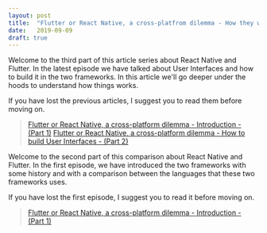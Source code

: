 ```yaml
---
layout: post
title:  "Flutter or React Native, a cross-platfrom dilemma - How they work - (Part 3)"
date:   2019-09-09
draft: true
---
```


Welcome to the third part of this article series about React Native and Flutter. In the latest episode we have talked about User Interfaces and how to build it in the two frameworks. In this article we'll go deeper under the hoods to understand how things works. 

<!-- say that this will be a simple panoramic to understand how it works at high level, not covering all the deep things -->

If you have lost the previous articles, I suggest you to read them before moving on. 

> [Flutter or React Native, a cross-platform dilemma - Introduction - (Part 1)](http://marcogomiero.com/posts/2019/rn-flutter-dilemma-1-intro/)
> [Flutter or React Native, a cross-platform dilemma - How to build User Interfaces - (Part 2)](http://marcogomiero.com/posts/2019/rn-flutter-dilemma-2-ui/)








Welcome to the second part of this comparison about React Native and Flutter. In the first episode, we have introduced the two frameworks with some history and with a comparison between the languages that these two frameworks uses. 

If you have lost the first episode, I suggest you to read it before moving on.

> [Flutter or React Native, a cross-platform dilemma - Introduction - (Part 1)](http://marcogomiero.com/posts/2019/rn-flutter-dilemma-1-intro/)

<!-- What happens under the hood, difference between bridge and flutter engine. Make a word about new RN architecture. Maybe talk about the internal UI representation?  -->
